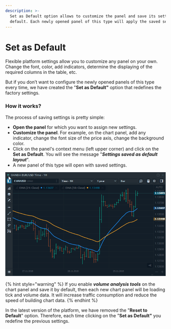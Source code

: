 ```yaml
---
description: >-
  Set as Default option allows to customize the panel and save its settings by
  default. Each newly opened panel of this type will apply the saved settings.
---
```


# Set as Default

Flexible platform settings allow you to customize any panel on your own. Change the font, color, add indicators, determine the displaying of the required columns in the table, etc.

But if you don’t want to configure the newly opened panels of this type every time, we have created the "**Set as Default"** option that redefines the factory settings. 

### How it works?

The process of saving settings is pretty simple:

* **Open the panel** for which you want to assign new settings.
* **Customize the panel**. For example, on the chart panel, add any indicator, change the font size of the price axis, change the background color.
* Click on the panel's context menu \(left upper corner\) and click on the **Set as Default**. You will see the message "_**Settings saved as default layout**_".
* A new panel of this type will open with saved settings.

![Saving default settings](../.gitbook/assets/set-as-default.gif)

{% hint style="warning" %}
If you enable _**volume analysis tools**_ on the chart panel and save it by default, then each new chart panel will be loading tick and volume data. It will increase traffic consumption and reduce the speed of building chart data.
{% endhint %}

In the latest version of the platform, we have removed the "**Reset to Default**" option. Therefore, each time clicking on the "**Set as Default"** you redefine the previous settings.

